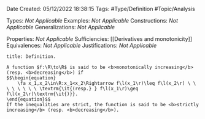 <div class="topSpace"></div>

Date Created: 05/12/2022 18:38:15
Tags: #Type/Definition #Topic/Analysis

Types: <i>Not Applicable</i>
Examples: <i>Not Applicable</i>
Constructions: <i>Not Applicable</i>
Generalizations: <i>Not Applicable</i>

Properties: <i>Not Applicable</i>
Sufficiencies: [[Derivatives and monotonicity]]
Equivalences: <i>Not Applicable</i>
Justifications: <i>Not Applicable</i>

``` ad-Definition
title: Definition.

A function $f:\R\to\R$ is said to be <b>monotonically increasing</b> (resp. <b>decreasing</b>) if
$$\begin{equation}
    \fa x_1,x_2\in\R:x_1<x_2\Rightarrow f\l(x_1\r)\leq f\l(x_2\r) \ \ \ \ \ \ \ \ \textrm{\it{(resp.} } f\l(x_1\r)\geq f\l(x_2\r)\textrm{\it{)}}.
\end{equation}$$
If the inequalities are strict, the function is said to be <b>strictly increasing</b> (resp. <b>decreasing</b>).

```

